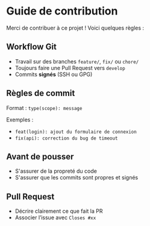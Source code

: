 # Guide de contribution

Merci de contribuer à ce projet ! Voici quelques règles :

## Workflow Git

- Travail sur des branches `feature/`, `fix/` ou `chore/`
- Toujours faire une Pull Request vers `develop`
- Commits **signés** (SSH ou GPG)

## Règles de commit

Format : `type(scope): message`

Exemples :
- `feat(login): ajout du formulaire de connexion`
- `fix(api): correction du bug de timeout`

## Avant de pousser

- S'assurer de la propreté du code
- S'assurer que les commits sont propres et signés

## Pull Request

- Décrire clairement ce que fait la PR
- Associer l’issue avec `Closes #xx`
